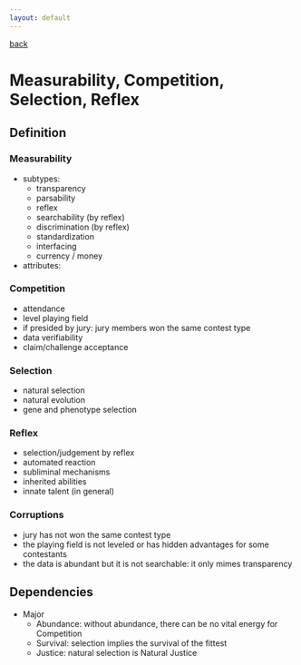 ```yaml
---
layout: default
---
```

[back](./)

# Measurability, Competition, Selection, Reflex

## Definition

### Measurability

- subtypes:
    - transparency
    - parsability
    - reflex
    - searchability (by reflex)
    - discrimination (by reflex)
    - standardization
    - interfacing
    - currency / money
- attributes:

### Competition

- attendance
- level playing field
- if presided by jury: jury members won the same contest type
- data verifiability
- claim/challenge acceptance

### Selection

- natural selection
- natural evolution
- gene and phenotype selection

### Reflex

- selection/judgement by reflex
- automated reaction
- subliminal mechanisms
- inherited abilities
- innate talent (in general)

### Corruptions

- jury has not won the same contest type
- the playing field is not leveled or has hidden advantages for some contestants
- the data is abundant but it is not searchable: it only mimes transparency

## Dependencies

- Major
    - Abundance: without abundance, there can be no vital energy for Competition
    - Survival: selection implies the survival of the fittest 
    - Justice: natural selection is Natural Justice
